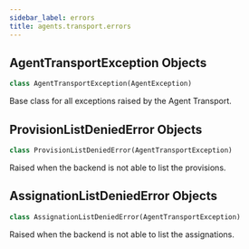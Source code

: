 ```yaml
---
sidebar_label: errors
title: agents.transport.errors
---
```


## AgentTransportException Objects

```python
class AgentTransportException(AgentException)
```

Base class for all exceptions raised by the Agent Transport.

## ProvisionListDeniedError Objects

```python
class ProvisionListDeniedError(AgentTransportException)
```

Raised when the backend is not able to list the provisions.

## AssignationListDeniedError Objects

```python
class AssignationListDeniedError(AgentTransportException)
```

Raised when the backend is not able to list the assignations.

